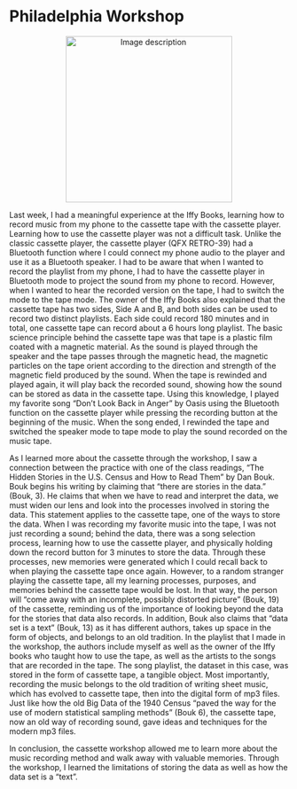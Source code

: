 # Philadelphia Workshop #

<p align="center">
  <img src="cassette.png" alt="Image description" width="300">
</p>

Last week, I had a meaningful experience at the Iffy Books, learning how to record music from my phone to the cassette tape with the cassette player. Learning how to use the cassette player was not a difficult task. Unlike the classic cassette player, the cassette player (QFX RETRO-39) had a Bluetooth function where I could connect my phone audio to the player and use it as a Bluetooth speaker. I had to be aware that when I wanted to record the playlist from my phone, I had to have the cassette player in Bluetooth mode to project the sound from my phone to record. However, when I wanted to hear the recorded version on the tape, I had to switch the mode to the tape mode. The owner of the Iffy Books also explained that the cassette tape has two sides, Side A and B, and both sides can be used to record two distinct playlists. Each side could record 180 minutes and in total, one cassette tape can record about a 6 hours long playlist. The basic science principle behind the cassette tape was that tape is a plastic film coated with a magnetic material. As the sound is played through the speaker and the tape passes through the magnetic head, the magnetic particles on the tape orient according to the direction and strength of the magnetic field produced by the sound. When the tape is rewinded and played again, it will play back the recorded sound, showing how the sound can be stored as data in the cassette tape. Using this knowledge, I played my favorite song “Don’t Look Back in Anger” by Oasis using the Bluetooth function on the cassette player while pressing the recording button at the beginning of the music. When the song ended, I rewinded the tape and switched the speaker mode to tape mode to play the sound recorded on the music tape.

As I learned more about the cassette through the workshop, I saw a connection between the practice with one of the class readings, “The Hidden Stories in the U.S. Census and How to Read Them” by Dan Bouk. Bouk begins his writing by claiming that “there are stories in the data.” (Bouk, 3). He claims that when we have to read and interpret the data, we must widen our lens and look into the processes involved in storing the data. This statement applies to the cassette tape, one of the ways to store the data. When I was recording my favorite music into the tape, I was not just recording a sound; behind the data, there was a song selection process, learning how to use the cassette player, and physically holding down the record button for 3 minutes to store the data. Through these processes, new memories were generated which I could recall back to when playing the cassette tape once again. However, to a random stranger playing the cassette tape, all my learning processes, purposes, and memories behind the cassette tape would be lost. In that way, the person will “come away with an incomplete, possibly distorted picture” (Bouk, 19) of the cassette, reminding us of the importance of looking beyond the data for the stories that data also records. In addition, Bouk also claims that “data set is a text” (Bouk, 13) as it has different authors, takes up space in the form of objects, and belongs to an old tradition. In the playlist that I made in the workshop, the authors include myself as well as the owner of the Iffy books who taught how to use the tape, as well as the artists to the songs that are recorded in the tape. The song playlist, the dataset in this case, was stored in the form of cassette tape, a tangible object. Most importantly, recording the music belongs to the old tradition of writing sheet music, which has evolved to cassette tape, then into the digital form of mp3 files. Just like how the old Big Data of the 1940 Census “paved the way for the use of modern statistical sampling methods” (Bouk 6), the cassette tape, now an old way of recording sound, gave ideas and techniques for the modern mp3 files. 

In conclusion, the cassette workshop allowed me to learn more about the music recording method and walk away with valuable memories. Through the workshop, I learned the limitations of storing the data as well as how the data set is a “text”. 
